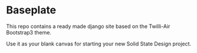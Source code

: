 <h1>Baseplate</h1>

This repo contains a ready made django site based on the Twilli-Air Bootstrap3 theme.

Use it as your blank canvas for starting your new Solid State Design project. 

